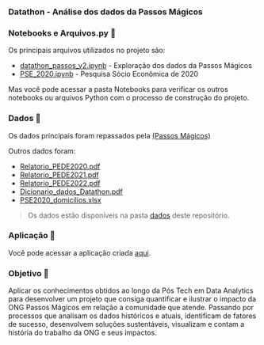 ### Datathon - Análise dos dados da Passos Mágicos

### Notebooks e Arquivos.py 📓

Os principais arquivos utilizados no projeto são:
- [datathon_passos_v2.ipynb](https://github.com/afonsosr2/datathon-grupo51/blob/main/notebooks/datathon_passos_v2.ipynb) - Exploração dos dados da Passos Mágicos
- [PSE_2020.ipynb](https://github.com/afonsosr2/datathon-grupo51/blob/main/notebooks/PSE_2020.ipynb) - Pesquisa Sócio Econômica de 2020

Mas você pode acessar a pasta Notebooks para verificar os outros notebooks ou arquivos Python com o processo de construção do projeto.

### Dados 🎲

Os dados principais foram repassados pela [(Passos Mágicos)](https://passosmagicos.org.br/)

Outros dados foram:
- [Relatorio_PEDE2020.pdf](https://github.com/afonsosr2/datathon-grupo51/blob/main/dados/Relatorio_PEDE2020.pdf)
- [Relatorio_PEDE2021.pdf](https://github.com/afonsosr2/datathon-grupo51/blob/main/dados/Relatorio_PEDE2021.pdf)
- [Relatorio_PEDE2022.pdf](https://github.com/afonsosr2/datathon-grupo51/blob/main/dados/Relatorio_PEDE2022.pdf)
- [Dicionario_dados_Datathon.pdf](https://github.com/afonsosr2/datathon-grupo51/blob/main/dados/Dicionario_dados_Datathon.pdf)
- [PSE2020_domicílios.xlsx](https://github.com/afonsosr2/datathon-grupo51/blob/main/dados/PSE2020_domic%C3%ADlios.xlsx)

> Os dados estão disponíveis na pasta [dados](https://github.com/afonsosr2/datathon-grupo51/tree/main/dados) deste repositório. 


### Aplicação 📲
Você pode acessar a aplicação criada [aqui](https://datathon-grupo51-pm.streamlit.app/).

### Objetivo 🎯
Aplicar os conhecimentos obtidos ao longo da Pós Tech em Data Analytics para desenvolver um projeto que consiga quantificar e ilustrar o impacto da ONG Passos Mágicos em relação a comunidade que atende. 
Passando por processos que analisam os dados históricos e atuais, identificam de fatores de sucesso, desenvolvem soluções sustentáveis, visualizam e contam a história do trabalho da ONG e seus impactos.

